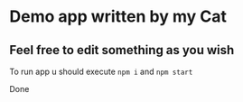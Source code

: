 # Demo app written by my Cat

## Feel free to edit something as you wish

To run app u should execute `npm i` and `npm start`

Done
